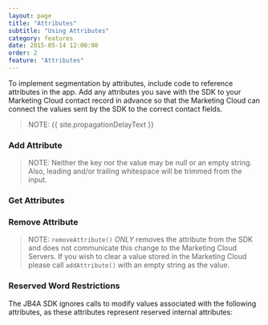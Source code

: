 ```yaml
---
layout: page
title: "Attributes"
subtitle: "Using Attributes"
category: features
date: 2015-05-14 12:00:00
order: 2
feature: "Attributes"
---
```

To implement segmentation by attributes, include code to reference attributes in the app. Add any attributes you save with the SDK to your Marketing Cloud contact record in advance so that the Marketing Cloud can connect the values sent by the SDK to the correct contact fields.

> NOTE: {{ site.propagationDelayText }}

### Add Attribute

<script src="https://gist.github.com/sfmc-mobilepushsdk/bcca3dd22e40c43af42d.js"></script>

> NOTE: Neither the key nor the value may be null or an empty string. Also, leading and/or trailing whitespace will be trimmed from the input.<br/>

### Get Attributes

<script src="https://gist.github.com/sfmc-mobilepushsdk/449f7dc8f44ea217cb1d.js"></script>

### Remove Attribute

<script src="https://gist.github.com/sfmc-mobilepushsdk/10a4fdb234b6de0d0b8e.js"></script>

> NOTE: `removeAttribute()` _ONLY_ removes the attribute from the SDK and does not communicate this change to the Marketing Cloud Servers. If you wish to clear a value stored in the Marketing Cloud please call `addAttribute()` with an empty string as the value.

### <a name="reservedwords"></a>Reserved Word Restrictions

The JB4A SDK ignores calls to modify values associated with the following attributes, as these attributes represent reserved internal attributes:

<script src="https://gist.github.com/sfmc-mobilepushsdk/34af56f4a7d4a1acd2a3.js"></script>